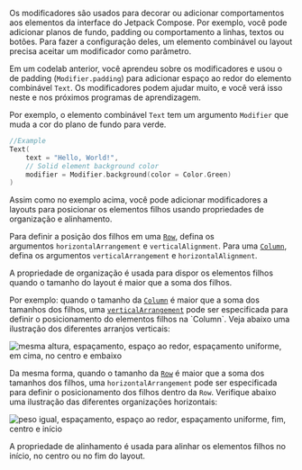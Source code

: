 
Os modificadores são usados para decorar ou adicionar comportamentos aos elementos da interface do Jetpack Compose. Por exemplo, você pode adicionar planos de fundo, padding ou comportamento a linhas, textos ou botões. Para fazer a configuração deles, um elemento combinável ou layout precisa aceitar um modificador como parâmetro.

Em um codelab anterior, você aprendeu sobre os modificadores e usou o de padding (`Modifier.padding`) para adicionar espaço ao redor do elemento combinável `Text`. Os modificadores podem ajudar muito, e você verá isso neste e nos próximos programas de aprendizagem.

Por exemplo, o elemento combinável `Text` tem um argumento `Modifier` que muda a cor do plano de fundo para verde.

```Kotlin
//Example
Text(
    text = "Hello, World!",
    // Solid element background color
    modifier = Modifier.background(color = Color.Green)
)
```

Assim como no exemplo acima, você pode adicionar modificadores a layouts para posicionar os elementos filhos usando propriedades de organização e alinhamento.

Para definir a posição dos filhos em uma [`Row`](https://developer.android.com/reference/kotlin/androidx/compose/foundation/layout/package-summary?hl=pt-br#Row(androidx.compose.ui.Modifier,androidx.compose.foundation.layout.Arrangement.Horizontal,androidx.compose.ui.Alignment.Vertical,kotlin.Function1)), defina os argumentos `horizontalArrangement` e `verticalAlignment`. Para uma [`Column`](https://developer.android.com/reference/kotlin/androidx/compose/foundation/layout/package-summary?hl=pt-br#Column(androidx.compose.ui.Modifier,androidx.compose.foundation.layout.Arrangement.Vertical,androidx.compose.ui.Alignment.Horizontal,kotlin.Function1)), defina os argumentos `verticalArrangement` e `horizontalAlignment`.

A propriedade de organização é usada para dispor os elementos filhos quando o tamanho do layout é maior que a soma dos filhos.

Por exemplo: quando o tamanho da [`Column`](https://developer.android.com/reference/kotlin/androidx/compose/foundation/layout/package-summary?hl=pt-br#Column(androidx.compose.ui.Modifier,androidx.compose.foundation.layout.Arrangement.Vertical,androidx.compose.ui.Alignment.Horizontal,kotlin.Function1)) é maior que a soma dos tamanhos dos filhos, uma [`verticalArrangement`](https://developer.android.com/reference/kotlin/androidx/compose/foundation/layout/package-summary?hl=pt-br#Column(androidx.compose.ui.Modifier,androidx.compose.foundation.layout.Arrangement.Vertical,androidx.compose.ui.Alignment.Horizontal,kotlin.Function1)) pode ser especificada para definir o posicionamento do elementos filhos na `Column`. Veja abaixo uma ilustração dos diferentes arranjos verticais:

![mesma altura, espaçamento, espaço ao redor, espaçamento uniforme, em cima, no centro e embaixo](https://developer.android.com/static/codelabs/basic-android-kotlin-compose-add-images/img/df69881d07b064d0.gif?hl=pt-br)

Da mesma forma, quando o tamanho da [`Row`](https://developer.android.com/reference/kotlin/androidx/compose/foundation/layout/package-summary?hl=pt-br#Row(androidx.compose.ui.Modifier,androidx.compose.foundation.layout.Arrangement.Horizontal,androidx.compose.ui.Alignment.Vertical,kotlin.Function1)) é maior que a soma dos tamanhos dos filhos, uma `horizontalArrangement` pode ser especificada para definir o posicionamento dos filhos dentro da `Row`. Verifique abaixo uma ilustração das diferentes organizações horizontais:

![peso igual, espaçamento, espaço ao redor, espaçamento uniforme, fim, centro e início](https://developer.android.com/static/codelabs/basic-android-kotlin-compose-add-images/img/c1e6c40e30136af2.gif?hl=pt-br)

A propriedade de alinhamento é usada para alinhar os elementos filhos no início, no centro ou no fim do layout.
